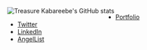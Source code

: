 <img align="left" src="https://github-readme-stats.vercel.app/api?username=trekab&count_private=true&show_icons=true&hide_rank=true&hide_border=true&layout=compact" alt="Treasure Kabareebe's GitHub stats">

<ul>
  <li><a href="https://trekab.github.io/portfolio/">Portfolio</a></li>
  <li><a href="https://twitter.com/TKabareebe">Twitter</a></li>
  <li><a href="https://www.linkedin.com/in/treasure-kabareebe/">LinkedIn</a></li>
  <li><a href="https://angel.co/u/trekab">AngelList</a></li>
</ul>
